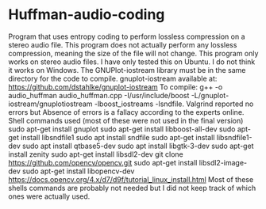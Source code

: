 # Huffman-audio-coding
Program that uses entropy coding to perform lossless compression on a stereo audio file. This program does not actually perform any lossless compression, meaning the size of the file will not change. This program only works on stereo audio files. I have only tested this on Ubuntu. I do not think it works on Windows. The GNUPlot-iostream library must be in the same directory for the code to compile.
gnuplot-iostream available at: https://github.com/dstahlke/gnuplot-iostream
To compile: g++ -o audio_huffman audio_huffman.cpp -I/usr/include/boost -L/gnuplot-iostream/gnuplotiostream -lboost_iostreams -lsndfile.
Valgrind reported no errors but Absence of errors is a fallacy according to the experts online.
Shell commands used (most of these were not used in the final version)
sudo apt-get install gnuplot
sudo apt-get install libboost-all-dev
sudo apt-get install libsndfile1
sudo apt install sndfile
sudo apt-get install libsndfile1-dev
sudo apt install qtbase5-dev
sudo apt install libgtk-3-dev
sudo apt-get install zenity
sudo apt-get install libsdl2-dev
git clone https://github.com/opencv/opencv.git
sudo apt-get install libsdl2-image-dev
sudo apt-get install libopencv-dev
https://docs.opencv.org/4.x/d7/d9f/tutorial_linux_install.html
Most of these shells commands are probably not needed but I did not keep track of which ones were actually used.
